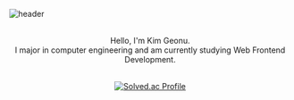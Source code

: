 ![header](https://capsule-render.vercel.app/api?type=Shark&color=auto&height=300&section=header&text=Geonu's%20Github&fontSize=90)

<br/>

<div align="center">Hello, I'm Kim Geonu.</br>I major in computer engineering and am currently studying Web Frontend Development.</div>

<br/>




<div align="center">
  
  [![Solved.ac Profile](http://mazassumnida.wtf/api/v2/generate_badge?boj=kgu0515)](https://solved.ac/kgu0515/)
</div>

